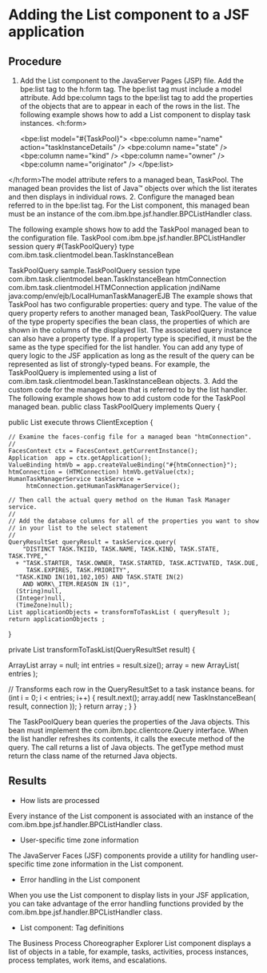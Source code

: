 <!-- image -->

# Adding the List component to a JSF application

## Procedure

1. Add the List component to the JavaServer Pages
(JSP) file. Add the bpe:list tag to the h:form tag.
The bpe:list tag must include a model attribute. Add bpe:column tags
to the bpe:list tag to add the properties of the objects
that are to appear in each of the rows in the list.
The
following example shows how to add a List component to
display task instances.
<h:form>

   <bpe:list model="#{TaskPool}">
      <bpe:column name="name" action="taskInstanceDetails" />
      <bpe:column name="state" />
      <bpe:column name="kind" />
      <bpe:column name="owner" />
      <bpe:column name="originator" />
   </bpe:list>

</h:form>The model attribute refers to a managed bean, TaskPool.
The managed bean provides the list of Java™ objects over which the list iterates
and then displays in individual rows.
2. Configure the managed bean referred to in the bpe:list tag.
For the List component, this managed bean must
be an instance of the com.ibm.bpe.jsf.handler.BPCListHandler class.

The following example shows how to add the TaskPool managed bean
to the configuration file.
<managed-bean>
<managed-bean-name>TaskPool</managed-bean-name>
<managed-bean-class>com.ibm.bpe.jsf.handler.BPCListHandler</managed-bean-class>
<managed-bean-scope>session</managed-bean-scope>
   <managed-property>
      <property-name>query</property-name>
      <value>#{TaskPoolQuery}</value>
   </managed-property>
   <managed-property>
      <property-name>type</property-name>
      <value>com.ibm.task.clientmodel.bean.TaskInstanceBean</value>
   </managed-property>
</managed-bean>

<managed-bean>
<managed-bean-name>TaskPoolQuery</managed-bean-name>
<managed-bean-class>sample.TaskPoolQuery</managed-bean-class>
<managed-bean-scope>session</managed-bean-scope>
   <managed-property> 
     <property-name>type</property-name>
     <value>com.ibm.task.clientmodel.bean.TaskInstanceBean</value>
   </managed-property>
</managed-bean>

<managed-bean>
<managed-bean-name>htmConnection</managed-bean-name>
<managed-bean-class>com.ibm.task.clientmodel.HTMConnection</managed-bean-class>
<managed-bean-scope>application</managed-bean-scope>
   <managed-property>
      <property-name>jndiName</property-name>
      <value>java:comp/env/ejb/LocalHumanTaskManagerEJB</value>
   </managed-property>
</managed-bean>
The example shows that TaskPool has two configurable properties: query and type.
The value of the query property refers to another managed bean, TaskPoolQuery.
The value of the type property specifies the bean class, the properties of
which are shown in the columns of the displayed list. The associated query
instance can also have a property type. If a property type is specified, it
must be the same as the type specified for the list handler.  
You can
add any type of query logic to the JSF application as long as the result of
the query can be represented as list of strongly-typed beans. For example,
the TaskPoolQuery is implemented using a list of com.ibm.task.clientmodel.bean.TaskInstanceBean objects.
3. Add the custom code for the managed bean that is referred to by
the list handler. The following example shows how to add
custom code for the TaskPool managed bean.
public class TaskPoolQuery implements Query {

  public List execute throws ClientException {

    // Examine the faces-config file for a managed bean "htmConnection". 
    //
    FacesContext ctx = FacesContext.getCurrentInstance();
    Application  app = ctx.getApplication();
    ValueBinding htmVb = app.createValueBinding("#{htmConnection}");
    htmConnection = (HTMConnection) htmVb.getValue(ctx);  
    HumanTaskManagerService taskService = 
         htmConnection.getHumanTaskManagerService();

    // Then call the actual query method on the Human Task Manager service.
    //
    // Add the database columns for all of the properties you want to show 
    // in your list to the select statement
    //
    QueryResultSet queryResult = taskService.query(
    	"DISTINCT TASK.TKIID, TASK.NAME, TASK.KIND, TASK.STATE, TASK.TYPE,"
      + "TASK.STARTER, TASK.OWNER, TASK.STARTED, TASK.ACTIVATED, TASK.DUE, 
         TASK.EXPIRES, TASK.PRIORITY",
      "TASK.KIND IN(101,102,105) AND TASK.STATE IN(2) 
        AND WORK\_ITEM.REASON IN (1)",
      (String)null,
      (Integer)null, 
      (TimeZone)null);
    List applicationObjects = transformToTaskList ( queryResult );
    return applicationObjects ;
  }

  private List transformToTaskList(QueryResultSet result) {

ArrayList array = null;
int entries = result.size();
array = new ArrayList( entries );

// Transforms each row in the QueryResultSet to a task instance beans.
	for (int i = 0; i < entries; i++) {
	  result.next();
	  array.add( new TaskInstanceBean( result, connection ));
	}
	return array ;
  }
}

The TaskPoolQuery bean queries the properties of the Java objects.
This bean must implement the com.ibm.bpc.clientcore.Query interface.
When the list handler refreshes its contents, it calls the execute method
of the query. The call returns a list of Java objects. The getType method
must return the class name of the returned Java objects.

## Results

- How lists are processed

Every instance of the List component is associated with an instance of the com.ibm.bpe.jsf.handler.BPCListHandler class.
- User-specific time zone information

The JavaServer Faces (JSF) components provide a utility for handling user-specific time zone information in the List component.
- Error handling in the List component

When you use the List component to display lists in your JSF application, you can take advantage of the error handling functions provided by the com.ibm.bpe.jsf.handler.BPCListHandler class.
- List component: Tag definitions

The Business Process Choreographer Explorer List component displays a list of objects in a table, for example, tasks, activities, process instances, process templates, work items, and escalations.